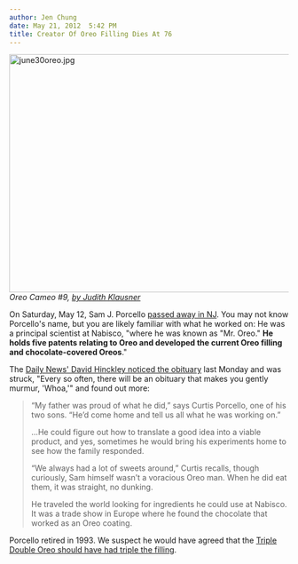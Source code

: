 ```yaml
---
author: Jen Chung
date: May 21, 2012  5:42 PM
title: Creator Of Oreo Filling Dies At 76
---
```


<p><span class="mt-enclosure mt-enclosure-image" style="display: inline;"> </span></p><div class="image-none"> <img alt="june30oreo.jpg" src="https://web.archive.org/web/20120521231954im_/http://gothamist.com/attachments/arts_jamie/june30oreo.jpg" width="640" height="429"> <br> <i> Oreo Cameo #9, <a href="https://web.archive.org/web/20120521231954/http://gothamist.com/2011/06/30/food_art_oreo_cameos_condiment_wall.php#photo-1">by Judith Klausner</a></i></div> <p></p>

<p>On Saturday, May 12, Sam J. Porcello <a href="https://web.archive.org/web/20120521231954/http://obits.nj.com/obituaries/starledger/obituary.aspx?pid=157635826">passed away in NJ</a>.  You may not know Porcello&apos;s name, but you are likely familiar with what he worked on: He was a principal scientist at Nabisco, &quot;where he was known as &quot;Mr. Oreo.&quot; <strong>He holds five patents relating to Oreo and developed the current Oreo filling and chocolate-covered Oreos</strong>.&quot;</p>

<p>The <a href="https://web.archive.org/web/20120521231954/http://www.nydailynews.com/news/celebrating-life-sam-porcello-man-developed-filling-oreos-article-1.1080508?localLinksEnabled=false">Daily News&apos; David Hinckley noticed the obituary</a> last Monday and was struck, &quot;Every so often, there will be an obituary that makes you gently murmur, &apos;Whoa,&apos;&quot; and found out more: </p><blockquote>&#x201C;My father was proud of what he did,&#x201D; says Curtis Porcello, one of his two sons. &#x201C;He&#x2019;d come home and tell us all what he was working on.&#x201D;<p></p>

<p>...He could figure out how to translate a good idea into a viable product, and yes, sometimes he would bring his experiments home to see how the family responded.</p>

<p>&#x201C;We always had a lot of sweets around,&#x201D; Curtis recalls, though curiously, Sam himself wasn&#x2019;t a voracious Oreo man. When he did eat them, it was straight, no dunking. </p>

<p>He traveled the world looking for ingredients he could use at Nabisco. It was a trade show in Europe where he found the chocolate that worked as an Oreo coating.</p></blockquote>Porcello retired in 1993.  We suspect he would have agreed that the <a href="https://web.archive.org/web/20120521231954/http://gothamist.com/2011/08/30/taste-testing_the_new_triple_double.php">Triple Double Oreo should have had triple the filling</a>.<br>
<p></p>